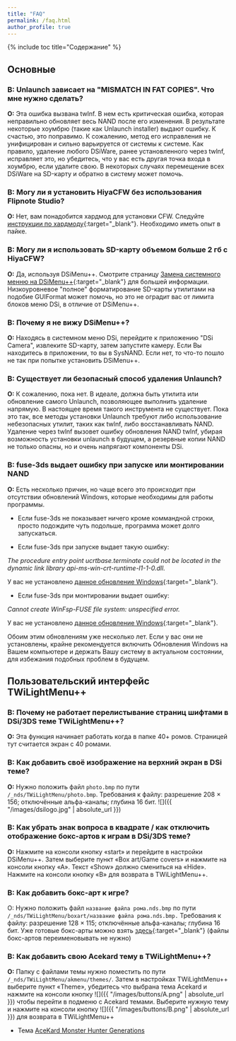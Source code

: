 ```yaml
---
title: "FAQ"
permalink: /faq.html
author_profile: true
---
```


{% include toc title="Содержание" %}

## Основные

### **В: Unlaunch зависает на "MISMATCH IN FAT COPIES". Что мне нужно сделать?**

**О:** Эта ошибка вызвана twlnf. В нем есть критическая ошибка, которая неправильно обновляет весь NAND после его изменения. В результате некоторые хоумбрю (такие как Unlaunch installer) выдают ошибку. К счастью, это поправимо. К сожалению, метод его исправления не унифицирован и сильно варьируется от системы к системе. Как правило, удаление любого DSiWare, ранее установленного через twlnf, исправляет это, но убедитесь, что у вас есть другая точка входа в хоумбрю, если удалите свою. В некоторых случаях перемещение всех DSiWare на SD-карту и обратно в систему может помочь.
 
 
 
### **В: Могу ли я установить HiyaCFW без использования Flipnote Studio?**

**O:** Нет, вам понадобится хардмод для установки CFW. Следуйте [инструкции по хардмоду](https://gbatemp.net/threads/dsi-downgrading-the-complete-guide.393682/){:target="_blank"}. Необходимо иметь опыт в пайке.



### **В: Могу ли я использовать SD-карту объемом больше 2 гб c HiyaCFW?**

**O:** Да, используя DSiMenu++. Смотрите страницу [Замена системного менню на DSiMenu++](replacing-system-menu){:target="_blank"} для большей информации. Низкоуровневое "полное" форматирование SD-карты утилитами на подобие GUIFormat может помочь, но это не оградит вас от лимита блоков меню DSi, в отличие от DSiMenu++.



### **B: Почему я не вижу DSiMenu++?**

**O:** Находясь в системном меню DSi, перейдите к приложению "DSi Camera", извлеките SD-карту, затем запустите камеру. Если Вы находитесь в приложении, то вы в SysNAND. Если нет, то что-то пошло не так при попытке установить DSiMenu++.



### **В: Существует ли безопасный способ удаления Unlaunch?**

**O:** К сожалению, пока нет. В идеале, должна быть утилита или обновление самого Unlaunch, позволяющее выполнить удаление напрямую. В настоящее время такого инструмента не существует. Пока это так, все методы установки Unlaunch требуют либо использование небезопасных утилит, таких как twlnf, либо восстанавливать NAND. Удаление через twlnf вызовет ошибку обновления NAND twlnf, убирая возможность установки unlaunch в будущем, а резервные копии NAND не только опасны, но и очень напрягают компоненты DSi.



### **В: fuse-3ds выдает ошибку при запуске или монтировании NAND**

**О:** Есть несколько причин, но чаще всего это происходит при отсутствии обновлений Windows, которые необходимы для работы программы.

- Если fuse-3ds не показывает ничего кроме коммандной строки, просто подождите чуть подольше, программа может долго запускаться.

- Если fuse-3ds при запуске выдает такую ошибку: 

*The procedure entry point ucrtbase.terminate could not be located in the dynamic link library api-ms-win-crt-runtime-l1-1-0.dll.*

У вас не установлено [данное обновление Windows](https://support.microsoft.com/en-us/help/2999226/update-for-universal-c-runtime-in-windows){:target="_blank"}.

- Если fuse-3ds при монтировании выдает ошибку: 

*Cannot create WinFsp-FUSE file system: unspecified error.*

У вас не установлено [данное обновление Windows](https://technet.microsoft.com/en-us/library/security/3033929.aspx){:target="_blank"}.


Обоим этим обновлениям уже несколько лет. Если у вас они не установлены, крайне рекомендуется включить Обновления Windows на Вашем компьютере и держать Вашу систему в актуальном состоянии, для избежания подобных проблем в будущем.


## Пользовательский интерфейс TWiLightMenu++

### **В: Почему не работает перелистывание страниц шифтами в DSi/3DS теме TWiLightMenu++?**

**О:** Эта функция начинает работать когда в папке 40+ ромов. Страницей тут считается экран с 40 ромами.


### **В: Как добавить своё изображение на верхний экран в DSi теме?**

**О:** Нужно положить файл `photo.bmp` по пути `/_nds/TWiLightMenu/photo.bmp`. Требования к файлу: разрешение 208 × 156; отключённые альфа-каналы; глубина 16 бит.
![]({{ "/images/dsilogo.jpg" | absolute_url }})


### **В: Как убрать знак вопроса в квадрате / как отключить отображение бокс-артов к играм в DSi/3DS теме?**

**О:** Нажмите на консоли кнопку «start» и перейдите в настройки DSiMenu++. Затем выберите пункт «Box art/Game covers» и нажмите на консоли кнопку «А». Текст «Show» должно смениться на «Hide». Нажмите на консоли кнопку «В» для возврата в TWiLightMenu++.


### **В: Как добавить бокс-арт к игре?**

О: Нужно положить файл `название файла рома.nds.bmp` по пути `/_nds/TWiLightMenu/boxart/название файла рома.nds.bmp.` Требования к файлу: разрешение 128 × 115; отключённые альфа-каналы; глубина 16 бит. Уже готовые бокс-арты можно взять [здесь](http://www.mediafire.com/file/3tsx99ylqi2840m/Dsimenu%2B%2B+ROM+Covers.rar){:target="_blank"} (файлы бокс-артов переименовывать не нужно)


### **В: Как добавить свою Acekard тему в TWiLightMenu++?**

**О:** Папку с файлами темы нужно поместить по пути `/_nds/TWiLightMenu/akmenu/themes/`. Затем в настройках TWiLightMenu++ выберите пункт «Theme», убедитесь что выбрана тема Acekard и нажмите на консоли кнопку ![]({{ "/images/buttons/A.png" | absolute_url }}) чтобы перейти в подменю с Acekard темами. Выберите нужную тему и нажмите на консоли кнопку ![]({{ "/images/buttons/B.png" | absolute_url }}) для возврата в TWiLightMenu++

- Тема [AceKard Monster Hunter Generations](files/MHGen_acekard_skin.zip)

